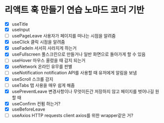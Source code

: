 # 리액트 훅 만들기 연습 노마드 코더 기반

- [X] useTitle
- [X] useInput
- [ ] usePageLeave 사용자가 페이지를 떠나는 시점을 알려줌
- [X] useClick 클릭 시점을 알려줌
- [X] useFadeIn 서서히 사라지게 하는거
- [X] useFullscreen 풀스크린으로 만들거나 일반 화면으로 돌아가게 할 수 있음
- [ ] useHover 마우스 올렸을 때 감지 되는거
- [X] useNetwork 온라인 유무를 판별
- [ ] useNotification notification API를 사용할 때 유저에게 알림을 보냄
- [X] useScroll 스크롤 감지
- [ ] useTabs 탭 사용을 매우 쉽게 해줌
- [X] usePreventLeave 변경사항이나 무엇이든간 저장하지 않고 페이지를 벗어나길 원할 때
- [X] useConfirm 컨펌 하는거?
- [X] useBeforeLeave
- [ ] useAxios HTTP requests client axios를 위한 wrapper같은 거?